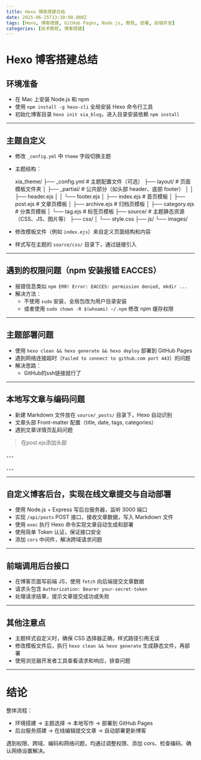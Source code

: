 ```yaml
---
title: Hexo 博客搭建总结
date: 2025-06-25T13:30:00.000Z
tags: [Hexo, 博客搭建, GitHub Pages, Node.js, 教程, 部署, 前端开发]
categories: [技术教程, 博客搭建]
---
```


# Hexo 博客搭建总结

## 环境准备

- 在 Mac 上安装 Node.js 和 npm
- 使用 `npm install -g hexo-cli` 全局安装 Hexo 命令行工具
- 初始化博客目录 `hexo init xia_blog`，进入目录安装依赖 `npm install`

---

## 主题自定义

- 修改 `_config.yml` 中 `theme` 字段切换主题

- 主题结构：

  xia_theme/
   ├── _config.yml           # 主题配置文件（可选）
   ├── layout/               # 页面模板文件夹
   │   ├── _partial/         # 公共部分（如头部 header、底部 footer）
   │   │   ├── header.ejs
   │   │   └── footer.ejs
   │   ├── index.ejs         # 首页模板
   │   ├── post.ejs          # 文章页模板
   │   ├── archive.ejs       # 归档页模板
   │   ├── category.ejs      # 分类页模板
   │   └── tag.ejs           # 标签页模板
   ├── source/               # 主题静态资源（CSS、JS、图片等）
          ├── css/
          │   └── style.css
          ├── js/
          └── images/

- 修改模板文件（例如 `index.ejs`）来自定义页面结构和内容

- 样式写在主题的 `source/css/` 目录下，通过链接引入

---

## 遇到的权限问题（npm 安装报错 EACCES）

- 报错信息类似 `npm ERR! Error: EACCES: permission denied, mkdir ...`
- 解决方法：
  - 不使用 `sudo` 安装，全局包改为用户目录安装
  - 或者使用 `sudo chown -R $(whoami) ~/.npm` 修改 npm 缓存权限

---

## 主题部署问题

- 使用 `hexo clean && hexo generate && hexo deploy` 部署到 GitHub Pages
- 遇到网络连接超时（`Failed to connect to github.com port 443`）的问题
- 解决思路：
  - GitHub的ssh链接就行了

---

## 本地写文章与编码问题
- 新建 Markdown 文件放在 `source/_posts/` 目录下，Hexo 自动识别
- 文章头部 Front-matter 配置（title, date, tags, categories）
- 遇到文章详情页乱码问题

> 在post.ejs添加头部 

、、、

<!DOCTYPE html>
<html lang="zh-CN">
<head>
  <meta charset="UTF-8">
  <title><%= page.title %> - <%= config.title %></title>
  <link rel="stylesheet" href="/css/style.css">
</head>

、、、

---

## 自定义博客后台，实现在线文章提交与自动部署
- 使用 Node.js + Express 写后台服务器，监听 3000 端口
- 实现 `/api/posts` POST 接口，接收文章数据，写入 Markdown 文件
- 使用 `exec` 执行 Hexo 命令实现文章自动生成和部署
- 使用简单 Token 认证，保证接口安全
- 添加 `cors` 中间件，解决跨域请求问题

---

##  前端调用后台接口
- 在博客页面写前端 JS，使用 `fetch` 向后端提交文章数据
- 请求头包含 `Authorization: Bearer your-secret-token`
- 处理请求结果，提示文章提交成功或失败

---

## 其他注意点
- 主题样式自定义时，确保 CSS 选择器正确，样式路径引用无误
- 修改模板文件后，执行 `hexo clean && hexo generate` 生成静态文件，再部署
- 使用浏览器开发者工具查看请求和响应，排查问题

---

# 结论
整体流程：
- 环境搭建 → 主题选择 → 本地写作 → 部署到 GitHub Pages
- 后台服务搭建 → 在线编辑提交文章 → 自动部署更新博客

遇到权限、跨域、编码和网络问题，均通过调整权限、添加 cors、检查编码、确认网络设置解决。
